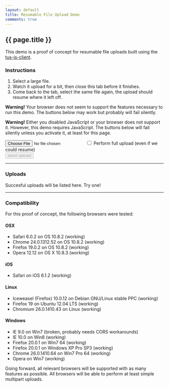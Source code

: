 ```yaml
---
layout: default
title: Resumable File Upload Demo
comments: true
---
```


## {{ page.title }}

This demo is a proof of concept for resumable file uploads built using the <a href="https://github.com/tus/tus-js-client">tus-js-client</a>.

### Instructions

 1. Select a large file.
 2. Watch it upload for a bit, then close this tab before it finishes.
 3. Come back to the tab, select the same file again, the upload should resume where it left off.

<p class="alert hidden" id="support-alert">
  <b>Warning!</b> Your browser does not seem to support the features necessary to run this demo. The buttons below may work but probably will fail silently.
</p>
<noscript>
  <p class="alert">
    <b>Warning!</b> Either you disabled JavaScript or your browser does not support it. However, this demo requires JavaScript. The buttons below  will fail silently unless you activate it, at least for this page.
  </p>
</noscript>

<input type="file">
<label>
  <input type="checkbox" id="resume">
  Perform full upload (even if we could resume)
</label>

<div class="row">
  <div class="nine columns">
    <div class="progress">
      <div class="progress-bar progress-bar-striped" style="width: 0%;"></div>
    </div>
  </div>
  <div class="three columns">
    <button class="u-full-width" id="stop-btn" disabled> abort upload</button>
  </div>
</div>

<hr />
<h3>Uploads</h3>
<p class="upload-list">
  Succesful uploads will be listed here. Try one!<br>
</p>

---------------------------------------

### Compatibility

For this proof of concept, the following browsers were tested:

#### OSX

 - Safari 6.0.2 on OS 10.8.2 (working)
 - Chrome 24.0.1312.52 on OS 10.8.2 (working)
 - Firefox 19.0.2 on OS 10.8.2 (working)
 - Opera 12.12 on OS X 10.8.3 (working)

#### iOS

 - Safari on iOS 6.1.2 (working)

#### Linux

 - Iceweasel (Firefox) 10.0.12 on Debian GNU/Linux stable PPC (working)
 - Firefox 19 on Ubuntu 12.04 LTS (working)
 - Chromium 26.0.1410.43 on Linux (working)

#### Windows

 - IE 9.0 on Win7 (broken, probably needs CORS workarounds)
 - IE 10.0 on Win8 (working)
 - Firefox 20.0.1 on Win7 64 (working)
 - Firefox 20.0.1 on Windows XP Pro SP3 (working)
 - Chrome 26.0.1410.64 on Win7 Pro 64 (working)
 - Opera on Win7 (working)

Going forward, all relevant browsers will be supported with as many features
as possible. All browsers will be able to perform at least simple multipart
uploads.
